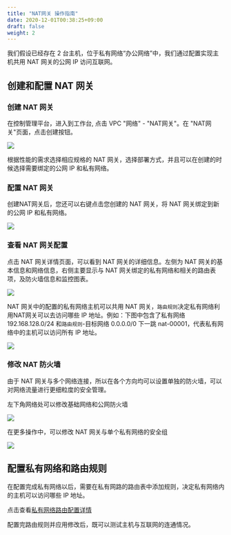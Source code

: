```yaml
---
title: "NAT网关 操作指南"
date: 2020-12-01T00:38:25+09:00
draft: false
weight: 2
---
```


我们假设已经存在 2 台主机，位于私有网络“办公网络”中，我们通过配置实现主机共用 NAT 网关的公网 IP 访问互联网。

## 创建和配置 NAT 网关

### 创建 NAT 网关

在控制管理平台，进入到工作台, 点击 VPC "网络" - "NAT网关"。在 "NAT网关"页面，点击创建按钮。

![](/network/nat_gateway/_images/create_natgw.png)

根据性能的需求选择相应规格的 NAT 网关，选择部署方式，并且可以在创建的时候选择需要绑定的公网 IP 和私有网络。

### 配置 NAT 网关

创建NAT网关后，您还可以右键点击您创建的 NAT 网关，将 NAT 网关绑定到新的公网 IP 和私有网络。

![](/network/nat_gateway/_images/modify_natgw.png)

### 查看 NAT 网关配置

点击 NAT 网关详情页面，可以看到 NAT 网关的详细信息。左侧为 NAT 网关的基本信息和网络信息，右侧主要显示与 NAT 网关绑定的私有网络和相关的路由表项，及防火墙信息和监控图表。

![](/network/nat_gateway/_images/details_natgw.png)

NAT 网关中的配置的私有网络主机可以共用 NAT 网关，`路由规则`决定私有网络利用NAT网关可以去访问哪些 IP 地址。例如：下图中包含了私有网络 192.168.128.0/24 和`路由规则`-目标网络 0.0.0.0/0 下一跳 nat-00001，代表私有网络中的主机可以访问所有 IP 地址。

![](/network/nat_gateway/_images/details_natgw_rt.png)

### 修改 NAT 防火墙

由于 NAT 网关与多个网络连接，所以在各个方向均可以设置单独的防火墙，可以对网络流量进行更细粒度的安全管理。

左下角网络处可以修改基础网络和公网防火墙

![](/network/nat_gateway/_images/modify_natgw_fw1.png)


在更多操作中，可以修改 NAT 网关与单个私有网络的安全组

![](/network/nat_gateway/_images/modify_natgw_fw2.png)


## 配置私有网络和路由规则

在配置完成私有网络以后，需要在私有网路的路由表中添加规则，决定私有网络内的主机可以访问哪些 IP 地址。

点击查看[私有网络路由配置详情](../../../vpc/manual/route_table)

配置完路由规则并应用修改后，既可以测试主机与互联网的连通情况。

